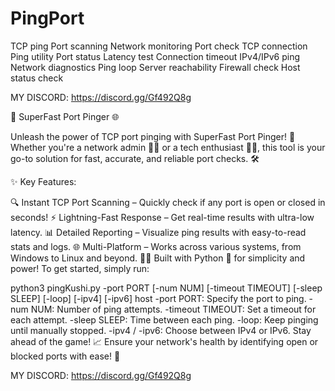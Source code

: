 # PingPort
TCP ping Port scanning Network monitoring Port check TCP connection Ping utility Port status Latency test Connection timeout IPv4/IPv6 ping Network diagnostics Ping loop Server reachability Firewall check Host status check


MY DISCORD: https://discord.gg/Gf492Q8g

🚀 SuperFast Port Pinger 🌐

Unleash the power of TCP port pinging with SuperFast Port Pinger! 🎯 Whether you're a network admin 👨‍💻 or a tech enthusiast 👩‍💻, this tool is your go-to solution for fast, accurate, and reliable port checks. 🛠️

✨ Key Features:

🔍 Instant TCP Port Scanning – Quickly check if any port is open or closed in seconds!
⚡ Lightning-Fast Response – Get real-time results with ultra-low latency.
📊 Detailed Reporting – Visualize ping results with easy-to-read stats and logs.
🌐 Multi-Platform – Works across various systems, from Windows to Linux and beyond.
🧑‍💻 Built with Python 🐍 for simplicity and power! To get started, simply run:

python3 pingKushi.py -port PORT [-num NUM] [-timeout TIMEOUT] [-sleep SLEEP] [-loop] [-ipv4] [-ipv6] host
-port PORT: Specify the port to ping.
-num NUM: Number of ping attempts.
-timeout TIMEOUT: Set a timeout for each attempt.
-sleep SLEEP: Time between each ping.
-loop: Keep pinging until manually stopped.
-ipv4 / -ipv6: Choose between IPv4 or IPv6.
Stay ahead of the game! 📈 Ensure your network's health by identifying open or blocked ports with ease! 🔐

MY DISCORD: https://discord.gg/Gf492Q8g
